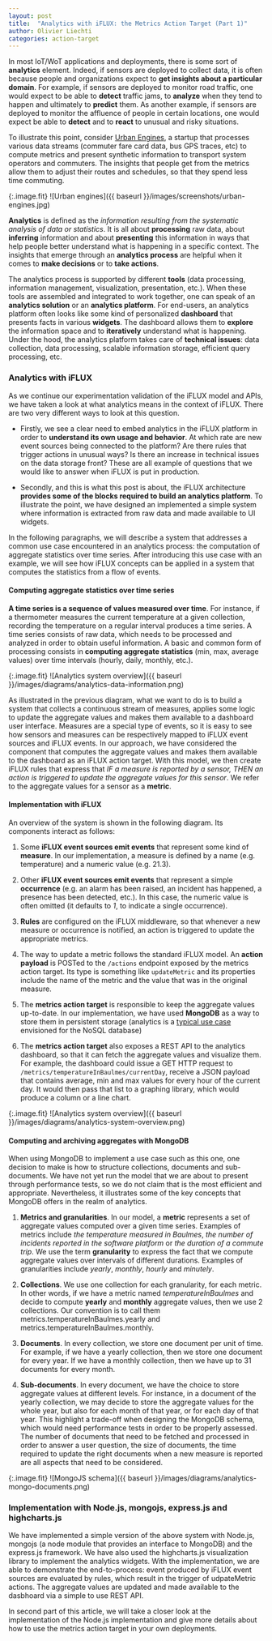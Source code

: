 ```yaml
---
layout: post
title:  "Analytics with iFLUX: the Metrics Action Target (Part 1)"
author: Olivier Liechti
categories: action-target
---
```


In most IoT/WoT applications and deployments, there is some sort of **analytics** element. Indeed, if sensors are deployed to collect data, it is often because people and organizations expect to **get insights about a particular domain**. For example, if sensors are deployed to monitor road traffic, one would expect to be able to **detect** traffic jams, to **analyze** when they tend to happen and ultimately to **predict** them. As another example, if sensors are deployed to monitor the affluence of people in certain locations, one would expect be able to **detect** and to **react** to unusual and risky situations. 

To illustrate this point, consider [Urban Engines](https://urbanengines.com), a startup that processes various data streams (commuter fare card data, bus GPS traces, etc) to compute metrics and present synthetic information to transport system operators and commuters. The insights that people get from the metrics allow them to adjust their routes and schedules, so that they spend less time commuting. 

{:.image.fit}
![Urban engines]({{ baseurl }}/images/screenshots/urban-engines.jpg)


**Analytics** is defined as the *information resulting from the systematic analysis of data or statistics*. It is all about **processing** raw data, about **inferring** information and about **presenting** this information in ways that help people better understand what is happening in a specific context. The insights that emerge through an **analytics process** are helpful when it comes to **make decisions** or to **take actions**. 

The analytics process is supported by different **tools** (data processing, information management, visualization, presentation, etc.). When these tools are assembled and integrated to work together, one can speak of an **analytics solution** or an **analytics platform**. For end-users, an analytics platform often looks like some kind of personalized **dashboard** that presents facts in various **widgets**. The dashboard allows them to **explore** the information space and to **iteratively** understand what is happening. Under the hood, the analytics platform takes care of **technical issues**: data collection, data processing, scalable information storage, efficient query processing, etc.


### Analytics with iFLUX

As we continue our experimentation validation of the iFLUX model and APIs, we have taken a look at what analytics means in the context of iFLUX. There are two very different ways to look at this question.

* Firstly, we see a clear need to embed analytics in the iFLUX platform in order to **understand its own usage and behavior**. At which rate are new event sources being connected to the platform? Are there rules that trigger actions in unusual ways? Is there an increase in technical issues on the data storage front? These are all example of questions that we would like to answer when iFLUX is put in production.

* Secondly, and this is what this post is about, the iFLUX architecture **provides some of the blocks required to build an analytics platform**. To illustrate the point, we have designed an implemented a simple system where information is extracted from raw data and made available to UI widgets.

In the following paragraphs, we will describe a system that addresses a common use case encountered in an analytics process: the computation of aggregate statistics over time series. After introducing this use case with an example, we will see how iFLUX concepts can be applied in a system that computes the statistics from a flow of events.



#### Computing aggregate statistics over time series

**A time series is a sequence of values measured over time**. For instance, if a thermometer measures the current temperature at a given collection, recording the temperature on a regular interval produces a time series. A time series consists of raw data, which needs to be processed and analyzed in order to obtain useful information. A basic and common form of processing consists in **computing aggregate statistics** (min, max, average values) over time intervals (hourly, daily, monthly, etc.).


{:.image.fit}
![Analytics system overview]({{ baseurl }}/images/diagrams/analytics-data-information.png)

As illustrated in the previous diagram, what we want to do is to build a system that collects a continuous stream of measures, applies some logic to update the aggregate values and makes them available to a dashboard user interface. Measures are a special type of events, so it is easy to see how sensors and measures can be respectively mapped to iFLUX event sources and iFLUX events. In our approach, we have considered the component that computes the aggregate values and makes them available to the dashboard as an iFLUX action target. With this model, we then create iFLUX rules that express that *IF a measure is reported by a sensor, THEN an action is triggered to update the aggregate values for this sensor*. We refer to the aggregate values for a sensor as a **metric**.

#### Implementation with iFLUX

An overview of the system is shown in the following diagram. Its components interact as follows:

1. Some **iFLUX event sources emit events** that represent some kind of **measure**. In our implementation, a measure is defined by a name (e.g. temperature) and a numeric value (e.g. 21.3).

2. Other **iFLUX event sources emit events** that represent a simple **occurrence** (e.g. an alarm has been raised, an incident has happened, a presence has been detected, etc.). In this case, the numeric value is often omitted (it defaults to *1*, to indicate a single occurrence).

3. **Rules** are configured on the iFLUX middleware, so that whenever a new measure or occurrence is notified, an action is triggered to update the appropriate metrics.

4. The way to update a metric follows the standard iFLUX model. An **action payload** is POSTed to the `/actions` endpoint exposed by the metrics action target. Its type is something like `updateMetric` and its properties include the name of the metric and the value that was in the original measure.

5. The **metrics action target** is responsible to keep the aggregate values up-to-date. In our implementation, we have used **MongoDB** as a way to store them in persistent storage (analytics is a [typical use case](http://www.mongodb.com/use-cases/real-time-analytics) envisioned for the NoSQL database)

6. The **metrics action target** also exposes a REST API to the analytics dashboard, so that it can fetch the aggregate values and visualize them. For example, the dashboard could issue a GET HTTP request to `/metrics/temperatureInBaulmes/currentDay`, receive a JSON payload that contains average, min and max values for every hour of the current day. It would then pass that list to a graphing library, which would produce a column or a line chart.


{:.image.fit}
![Analytics system overview]({{ baseurl }}/images/diagrams/analytics-system-overview.png)

	

#### Computing and archiving aggregates with MongoDB

When using MongoDB to implement a use case such as this one, one decision to make is how to structure collections, documents and sub-documents. We have not yet run the model that we are about to present through performance tests, so we do not claim that is the most efficient and appropriate. Nevertheless, it illustrates some of the key concepts that MongoDB offers in the realm of analytics.

1. **Metrics and granularities**. In our model, a **metric** represents a set of aggregate values computed over a given time series. Examples of metrics include *the temperature measured in Baulmes*, *the number of incidents reported in the software platform* or *the duration of a commute trip*. We use the term **granularity** to express the fact that we compute aggregate values over intervals of different durations. Examples of granularities include *yearly*, *monthly*, *hourly* and *minutely*.

2. **Collections**. We use one collection for each granularity, for each metric. In other words, if we have a metric named *temperatureInBaulmes* and decide to compute **yearly** and **monthly** aggregate values, then we use 2 collections. Our convention is to call them metrics.temperatureInBaulmes.yearly and metrics.temperatureInBaulmes.monthly.

3. **Documents**. In every collection, we store one document per unit of time. For example, if we have a yearly collection, then we store one document for every year. If we have a monthly collection, then we have up to 31 documents for every month.

4. **Sub-documents**. In every document, we have the choice to store aggregate values at different levels. For instance, in a document of the yearly collection, we may decide to store the aggregate values for the whole year, but also for each month of that year, or for each day of that year. This highlight a trade-off when designing the MongoDB schema, which would need performance tests in order to be properly assessed. The number of documents that need to be fetched and processed in order to answer a user question, the size of documents, the time required to update the right documents when a new measure is reported are all aspects that need to be considered.

{:.image.fit}
![MongoJS schema]({{ baseurl }}/images/diagrams/analytics-mongo-documents.png)



### Implementation with Node.js, mongojs, express.js and highcharts.js

We have implemented a simple version of the above system with Node.js, mongojs (a node module that provides an interface to MongoDB) and the express.js framework. We have also used the highcharts.js visualization library to implement the analytics widgets. With the implementation, we are able to demonstrate the end-to-process: event produced by iFLUX event sources are evaluated by rules, which result in the trigger of udpateMetric actions. The aggregate values are updated and made available to the dasbhoard via a simple to use REST API.

In second part of this article, we will take a closer look at the implementation of the Node.js implementation and give more details about how to use the metrics action target in your own deployments.


